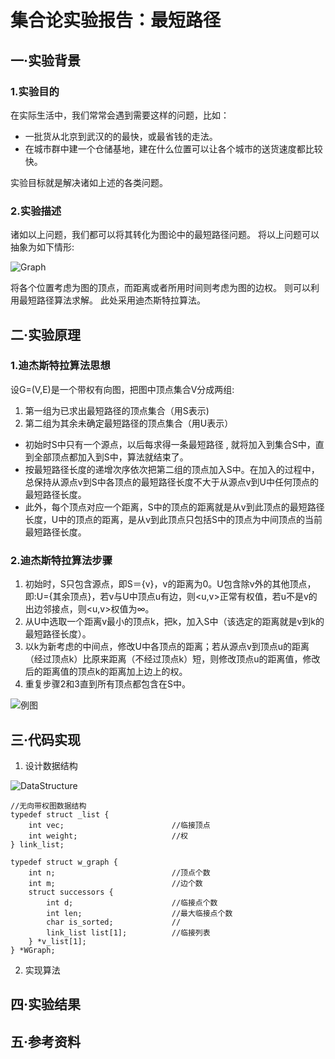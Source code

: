 # 集合论实验报告：最短路径
## 一·实验背景
### 1.实验目的
在实际生活中，我们常常会遇到需要这样的问题，比如：

- 一批货从北京到武汉的的最快，或最省钱的走法。
- 在城市群中建一个仓储基地，建在什么位置可以让各个城市的送货速度都比较快。

实验目标就是解决诸如上述的各类问题。
### 2.实验描述
诸如以上问题，我们都可以将其转化为图论中的最短路径问题。
将以上问题可以抽象为如下情形:

![Graph](https://github.com/AlongWY/Graph/raw/master/Report/Pics/MiniLenGraph.png)

将各个位置考虑为图的顶点，而距离或者所用时间则考虑为图的边权。
则可以利用最短路径算法求解。
此处采用迪杰斯特拉算法。

## 二·实验原理
### 1.迪杰斯特拉算法思想
设G=(V,E)是一个带权有向图，把图中顶点集合V分成两组:

1. 第一组为已求出最短路径的顶点集合（用S表示) 
2. 第二组为其余未确定最短路径的顶点集合（用U表示）

* 初始时S中只有一个源点，以后每求得一条最短路径 , 就将加入到集合S中，直到全部顶点都加入到S中，算法就结束了。
* 按最短路径长度的递增次序依次把第二组的顶点加入S中。在加入的过程中，总保持从源点v到S中各顶点的最短路径长度不大于从源点v到U中任何顶点的最短路径长度。
* 此外，每个顶点对应一个距离，S中的顶点的距离就是从v到此顶点的最短路径长度，U中的顶点的距离，是从v到此顶点只包括S中的顶点为中间顶点的当前最短路径长度。

### 2.迪杰斯特拉算法步骤
1. 初始时，S只包含源点，即S＝{v}，v的距离为0。U包含除v外的其他顶点，即:U={其余顶点}，若v与U中顶点u有边，则<u,v>正常有权值，若u不是v的出边邻接点，则<u,v>权值为∞。
2. 从U中选取一个距离v最小的顶点k，把k，加入S中（该选定的距离就是v到k的最短路径长度）。
3. 以k为新考虑的中间点，修改U中各顶点的距离；若从源点v到顶点u的距离（经过顶点k）比原来距离（不经过顶点k）短，则修改顶点u的距离值，修改后的距离值的顶点k的距离加上边上的权。
4. 重复步骤2和3直到所有顶点都包含在S中。

![例图](https://github.com/AlongWY/Graph/raw/master/Report/Pics/Dijkstra.gif)

## 三·代码实现
1. 设计数据结构

![DataStructure]()

    //无向带权图数据结构
    typedef struct _list {
        int vec;                        //临接顶点
        int weight;                     //权
    } link_list;
    
    typedef struct w_graph {
        int n;                          //顶点个数
        int m;                          //边个数
        struct successors {
            int d;                      //临接点个数
            int len;                    //最大临接点个数
            char is_sorted;             //
            link_list list[1];          //临接列表
        } *v_list[1];
    } *WGraph;
    
    
    
2. 实现算法

## 四·实验结果
## 五·参考资料
